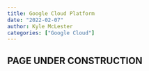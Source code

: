 ```yaml
---
title: Google Cloud Platform
date: "2022-02-07"
author: Kyle McLester
categories: ["Google Cloud"]
---
```


## PAGE UNDER CONSTRUCTION

